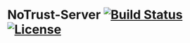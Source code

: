 # NoTrust-Server [![Build Status](https://api.travis-ci.org/alisle/ZeroTrust-Server.svg?branch=master)](https://travis-ci.org/alisle/ZeroTrust-Server.svg) [![License](https://img.shields.io/badge/License-Apache%202.0-blue.svg)](https://opensource.org/licenses/Apache-2.0)

